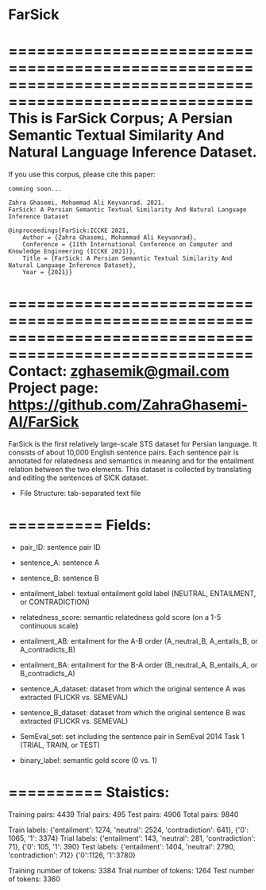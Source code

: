 # FarSick
========================================================================================================
This is FarSick Corpus; A Persian Semantic Textual Similarity And Natural Language Inference Dataset.
========================================================================================================
If you use this corpus, please cite this paper:

	comming soon...
	
	Zahra Ghasemi, Mohammad Ali Keyvanrad. 2021.
	FarSick: A Persian Semantic Textual Similarity And Natural Language Inference Dataset
	
	@inproceedings{FarSick:ICCKE 2021,
		Author = {Zahra Ghasemi, Mohammad Ali Keyvanrad},
		Conference = {11th International Conference on Computer and Knowledge Engineering (ICCKE 2021)},
		Title = {FarSick: A Persian Semantic Textual Similarity And Natural Language Inference Dataset},
		Year = {2021}}
		
========================================================================================================
Contact: zghasemik@gmail.com
Project page: https://github.com/ZahraGhasemi-AI/FarSick
========================================================================================================

FarSick is the first relatively large-scale STS dataset for Persian language. It consists of about 10,000 English sentence pairs.
Each sentence pair is annotated for relatedness and semantics in meaning and for the entailment relation between the two elements.
This dataset is collected by translating and editing the sentences of SICK dataset.

- File Structure: tab-separated text file

==========
Fields:
==========

- pair_ID: sentence pair ID

- sentence_A: sentence A

- sentence_B: sentence B

- entailment_label: textual entailment gold label (NEUTRAL, ENTAILMENT, or CONTRADICTION)

- relatedness_score: semantic relatedness gold score (on a 1-5 continuous scale)

- entailment_AB: entailment for the A-B order (A_neutral_B, A_entails_B, or A_contradicts_B)

- entailment_BA: entailment for the B-A order (B_neutral_A, B_entails_A, or B_contradicts_A)

- sentence_A_dataset: dataset from which the original sentence A was extracted (FLICKR vs. SEMEVAL)

- sentence_B_dataset: dataset from which the original sentence B was extracted (FLICKR vs. SEMEVAL)

- SemEval_set: set including the sentence pair in SemEval 2014 Task 1 (TRIAL, TRAIN, or TEST)

- binary_label: semantic gold score (0 vs. 1)

==========
Staistics:
==========

Training pairs: 4439
Trial pairs: 495
Test pairs: 4906
Total pairs: 9840

Train labels: {'entailment': 1274, 'neutral': 2524, 'contradiction': 641}, {'0': 1065, '1': 3374}
Trial labels: {'entailment': 143, 'neutral': 281, 'contradiction': 71}, {'0': 105, '1': 390}
Test labels: {'entailment': 1404, 'neutral': 2790, 'contradiction': 712} {'0':1126, '1':3780}

Training number of tokens: 3384
Trial number of tokens: 1264
Test number of tokens: 3360
